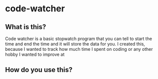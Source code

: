 # code-watcher
## What is this?
Code watcher is a basic stopwatch program that you can tell to start the time and end the time and it will store the data for you. I created this, because I wanted to track how much time I spent on coding or any other hobby I wanted to improve at
## How do you use this?

